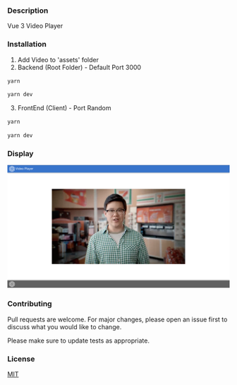 ### Description

Vue 3 Video Player

### Installation
1. Add Video to 'assets' folder
2. Backend (Root Folder) - Default Port 3000
```bash
yarn
```
```bash
yarn dev
```
3. FrontEnd (Client) - Port Random
```bash
yarn
```
```bash
yarn dev
```
### Display
![My Image](lib/image.png)

### Contributing

Pull requests are welcome. For major changes, please open an issue first
to discuss what you would like to change.

Please make sure to update tests as appropriate.

### License

[MIT](https://choosealicense.com/licenses/mit/)
